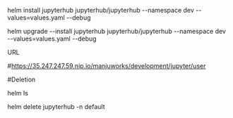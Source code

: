 
helm install jupyterhub  jupyterhub/jupyterhub  --namespace dev --values=values.yaml  --debug

 
helm upgrade --install jupyterhub  jupyterhub/jupyterhub  --namespace dev --values=values.yaml --debug


URL

#https://35.247.247.59.nip.io/manjuworks/development/jupyter/user


#Deletion


helm ls

helm delete jupyterhub -n default
